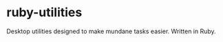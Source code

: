 ruby-utilities
==============

Desktop utilities designed to make mundane tasks easier. Written in Ruby.
